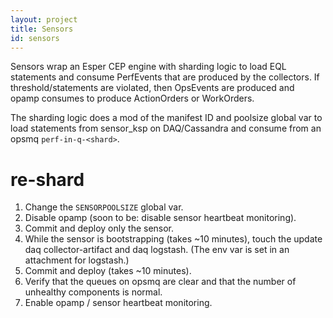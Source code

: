 ```yaml
---
layout: project
title: Sensors
id: sensors
---
```


Sensors wrap an Esper CEP engine with sharding logic to load EQL statements and consume PerfEvents that are produced by the collectors. If threshold/statements are violated, then OpsEvents are produced and opamp consumes to produce ActionOrders or WorkOrders.

The sharding logic does a mod of the manifest ID and poolsize global var to load statements from sensor_ksp on DAQ/Cassandra and consume from an opsmq `perf-in-q-<shard>`.
	
# re-shard
 
1. Change the `SENSORPOOLSIZE` global var.
2. Disable opamp (soon to be: disable sensor heartbeat monitoring).
3. Commit and deploy only the sensor.
4. While the sensor is bootstrapping (takes ~10 minutes), touch the update daq collector-artifact and daq logstash. (The env var is set in an attachment for logstash.) 
5. Commit and deploy (takes ~10 minutes).
6. Verify that the queues on opsmq are clear and that the number of unhealthy components is normal. 
7. Enable opamp / sensor heartbeat monitoring.

